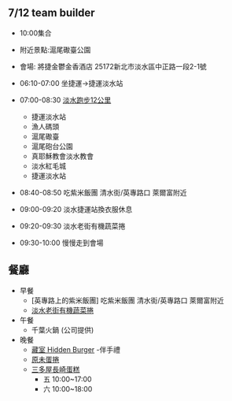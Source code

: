 ## 7/12 team builder
- 10:00集合
- 附近景點:滬尾礮臺公園
- 會場: 將捷金鬱金香酒店 25172新北市淡水區中正路一段2-1號

- 06:10-07:00 坐捷運->捷運淡水站
- 07:00-08:30 [淡水跑步12公里](https://maps.app.goo.gl/cWMZyofiF1NdrsMn8)
	- 捷運淡水站
	- 漁人碼頭
	- 滬尾礮臺
	- 滬尾砲台公園
	- 真耶穌教會淡水教會
	- 淡水紅毛城
	- 捷運淡水站
- 08:40-08:50 吃紫米飯團 清水街/英專路口 萊爾富附近
- 09:00-09:20 淡水捷運站換衣服休息
- 09:20-09:30 淡水老街有機蔬菜捲
- 09:30-10:00 慢慢走到會場

## 餐廳
- 早餐
	- [英專路上的紫米飯團] 吃紫米飯團 清水街/英專路口 萊爾富附近
	- [淡水老街有機蔬菜捲](https://maps.app.goo.gl/K9KVMap8r1aWm97D7)
- 午餐
	- 千葉火鍋 (公司提供)
- 晚餐
	- [藏室 Hidden Burger](https://maps.app.goo.gl/ymMUnYYkfcdS1wBn7)
-伴手禮
	- [原未蛋捲](https://maps.app.goo.gl/STpcQzq69irVuvQEA)
	- [三多屋長崎蛋糕](https://maps.app.goo.gl/MXKxAych6Yw814xUA)
		- 五 10:00~17:00
		- 六 10:00~18:00


